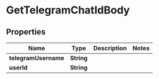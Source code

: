 

# GetTelegramChatIdBody


## Properties

| Name | Type | Description | Notes |
|------------ | ------------- | ------------- | -------------|
|**telegramUsername** | **String** |  |  |
|**userId** | **String** |  |  |



